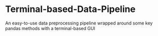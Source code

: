 # Terminal-based-Data-Pipeline
An easy-to-use data preprocessing pipeline wrapped around some key pandas methods with a terminal-based GUI

